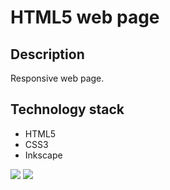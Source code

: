 # HTML5 web page

## Description
Responsive web page.

## Technology stack
- HTML5
- CSS3
- Inkscape

![](images/Webpage.gif)
![](images/Webpage_mobil.gif)